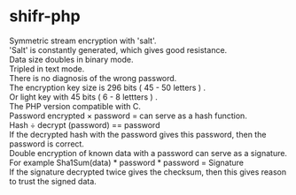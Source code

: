 # shifr-php
Symmetric stream encryption with 'salt'.<br>
'Salt' is constantly generated, which gives good resistance.<br>
Data size doubles in binary mode.<br>
Tripled in text mode.<br>
There is no diagnosis of the wrong password.<br>
The encryption key size is 296 bits ( 45 - 50 letters ) .<br>
Or light key with 45 bits ( 6 - 8 lettters ) .<br>
The PHP version compatible with C.<br>
Password encrypted × password = can serve as a hash function.<br>
Hash ÷ decrypt (password) == password <br>
If the decrypted hash with the password gives this password, then the password is correct.<br>
Double encryption of known data with a password can serve as a signature. <br>
For example Sha1Sum(data) * password * password = Signature <br>
If the signature decrypted twice gives the checksum, then this gives reason to trust the signed data.<br>
